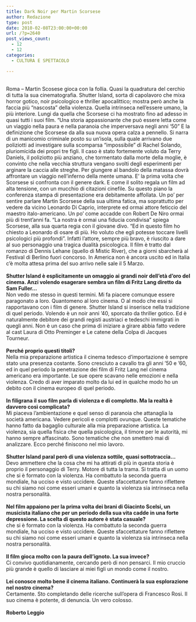 ```yaml
---
title: Dark Noir per Martin Scorsese
author: Redazione
type: post
date: 2010-02-08T23:00:00+00:00
url: /?p=2640
post_views_count:
  - 12
  - 12
categories:
  - CULTURA E SPETTACOLO

---
```

<div>
  &nbsp;
</div>

<div>
  Roma &ndash; Martin Scosese gioca con la follia. Quasi la quadratura del cerchio di tutta la sua cinematografia. Shutter Island, sorta di capolavoro che mixa horror gotico, noir psicologico e thriller apocalittico; mostra per&ograve; anche la faccia pi&ugrave; &ldquo;nascosta&rdquo; della violenza. Quella intrinseca nell&rsquo;essere umano, la pi&ugrave; interiore. Lungi da quella che Scorsese ci ha mostrato fino ad adesso in quasi tutti i suoi film. &ldquo;Una storia appassionante che pu&ograve; essere letta come un viaggio nella paura e nella paranoia che imperversava negli anni &lsquo;50&rdquo; E la definizione che Scorsese da alla sua nuova opera calza a pennello. Si narra di un manicomio criminale posto su un&rsquo;isola, sulla quale arrivano due poliziotti ad investigare sulla scomparsa &ldquo;impossibile&rdquo; di Rachel Solando, pluriomicida dei propri tre figli. Il caso &egrave; stato fortemente voluto da Terry Daniels, il poliziotto pi&ugrave; anziano, che tormentato dalla morte della moglie, &egrave; convinto che nella vecchia struttura vengano svolti degli esperimenti per arginare la caccia alle streghe. Per giungere al bandolo della matassa dovr&agrave; affrontare un viaggio nell&rsquo;inferno della mente umana. E&rsquo; la prima volta che Scorsese si confronta con il genere dark. E come il solito regala un film ad alta tensione, con un mucchio di citazioni cinefile. Su questo piano la conferenza stampa di presentazione era debitamente affollata. Un po&rsquo; per sentire parlare Martin Scorsese della sua ultima fatica, ma soprattutto per vedere da vicino Leonardo Di Caprio, interprete ed ormai attore feticcio del maestro italo&#45;americano. Un po&rsquo; come accadde con Robert De Niro ormai pi&ugrave; di trent&rsquo;anni fa. &ldquo;La nostra &egrave; ormai una fiducia condivisa&rdquo; spiega Scorsese, alla sua quarta regia con il giovane divo. &ldquo;Ed in questo film ho chiesto a Leonardo di osare di pi&ugrave;. Ho voluto che egli potesse toccare livelli psicologici pi&ugrave; profondi&rdquo;. Infatti l&rsquo;attore, sempre pi&ugrave; bravo, &egrave; riuscito a dare al suo personaggio una tragica dualit&agrave; psicologica. Il film &egrave; tratto dal romanzo di Dennis Lehane (quello di Mistic River), che a giorni sbarcher&agrave; al Festival di Berlino fuori concorso. In America non &egrave; ancora uscito ed in Italia c&rsquo;&egrave; molta attesa prima del suo arrivo nelle sale il 5 Marzo.&nbsp;
</div>

<div>
  <strong><br /> </strong>
</div>

<div>
  <strong>Shutter Island &egrave; esplicitamente un omaggio ai grandi noir dell&rsquo;et&agrave; d&rsquo;oro del cinema. Anzi volendo esagerare sembra un film di Fritz Lang diretto da Sam Fuller&hellip;</strong>
</div>

<div>
  Non vedo me stesso in questi termini. Mi fa piacere comunque essere paragonato a loro. Quantomeno al loro cinema. O al modo che essi si rapportavano con i film di genere. Shutter Island si inserisce nella tradizione di quel periodo. Volendo &egrave; un noir anni &rsquo;40, sporcato da thriller gotico. Ed &egrave; naturalmente debitore dei grandi registi austriaci e tedeschi immigrati in quegli anni. Non &egrave; un caso che prima di iniziare a girare abbia fatto vedere al cast Laura di Otto Preminger e Le catene della Colpa di Jacques Tourneur.&nbsp;
</div>

<div>
  &nbsp;
</div>

<div>
  <strong>Perch&eacute; proprio questi titoli?</strong>
</div>

<div>
  Nella mia preparazione artistica il cinema tedesco d&rsquo;importazione &egrave; sempre stato una presenza costante. Sono cresciuto a cavallo tra gli anni &rsquo;50 e &rsquo;60, ed in quel periodo la penetrazione dei film di Fritz Lang nel cinema americano era importante. Le sue opere scavano nelle emozioni e nella violenza. Credo di aver imparato molto da lui ed in qualche modo ho un debito con il cinema europeo di quel periodo.
</div>

<div>
  &nbsp;
</div>

<div>
  <strong>In filigrana il suo film parla di violenza e di complotto. Ma la realt&agrave; &egrave; davvero cos&igrave; complicata?</strong>
</div>

<div>
  Mi piaceva l&rsquo;ambientazione e quel senso di paranoia che attanaglia la societ&agrave; americana. Vedere pericoli e complotti ovunque. Queste tematiche hanno fatto da bagaglio culturale alla mia preparazione artistica. La violenza, sia quella fisica che quella psicologica, il timore per le autorit&agrave;, mi hanno sempre affascinato. Sono tematiche che non smetter&ograve; mai di analizzare. Ecco perch&eacute; finiscono nel mio lavoro.
</div>

<div>
  &nbsp;
</div>

<div>
  <strong>Shutter Island paral per&ograve; di una violenza sottile, quasi sottotraccia&hellip;</strong>
</div>

<div>
  Devo ammettere che la cosa che mi ha attirati di pi&ugrave; in questa storia &egrave; proprio il personaggio di Terry. Motore di tutta la trama. Si tratta di un uomo che si &egrave; formato con la violenza. Ha combattuto la seconda guerra mondiale, ha ucciso e visto uccidere. Queste sfaccettature fanno riflettere su chi siamo noi come esseri umani e quanto la violenza sia intrinseca nella nostra personalit&agrave;.&nbsp;
</div>

<div>
  &nbsp;
</div>

<div>
  <strong>Nel film appaiono per la prima volta dei brani di Giacinto Scelsi, un musicista italiano che per un periodo della sua vita cadde in una forte depressione. La scelta di questo autore &egrave; stata casuale?</strong>
</div>

<div>
  che si &egrave; formato con la violenza. Ha combattuto la seconda guerra mondiale, ha ucciso e visto uccidere. Queste sfaccettature fanno riflettere su chi siamo noi come esseri umani e quanto la violenza sia intrinseca nella nostra personalit&agrave;.&nbsp;
</div>

<div>
  &nbsp;
</div>

<div>
  <strong>Il film gioca molto con la paura dell&rsquo;ignoto. La sua invece?</strong>
</div>

<div>
  Ci convivo quotidianamente, cercando per&ograve; di non pensarci. Il mio cruccio pi&ugrave; grande &egrave; quello di lasciare ai miei figli un mondo come il nostro. &nbsp;
</div>

<div>
  &nbsp;
</div>

<div>
  <strong>Lei conosce molto bene il cinema italiano. Continuer&agrave; la sua esplorazione nel nostro cinema?</strong>
</div>

<div>
  Certamente. Sto completando delle ricerche sull&rsquo;opera di Francesco Rosi. Il suo cinema &egrave; potente, di denuncia. Un vero colosso.
</div>

<div>
  &nbsp;
</div>

<div>
  <strong>Roberto Leggio</strong>&nbsp;
</div>